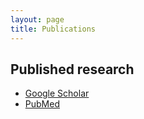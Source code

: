 ```yaml
---
layout: page
title: Publications
---
```


## Published research
- [Google Scholar](https://scholar.google.com/citations?user=MkoXtWwAAAAJ)
- [PubMed](https://www.ncbi.nlm.nih.gov/myncbi/reza.sameni.1/bibliography/public/)


